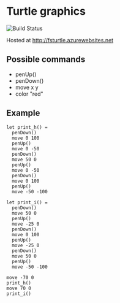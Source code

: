 # Turtle graphics

![Build Status](https://travis-ci.org/fsoikin/FSTurtle.svg?branch=master)

Hosted at http://fsturtle.azurewebsites.net

## Possible commands
* penUp()
* penDown()
* move x y
* color "red"

## Example

```
let print_h() =
  penDown()
  move 0 100
  penUp()
  move 0 -50
  penDown()
  move 50 0
  penUp()
  move 0 -50
  penDown()
  move 0 100
  penUp()
  move -50 -100

let print_i() =
  penDown()
  move 50 0
  penUp()
  move -25 0
  penDown()
  move 0 100
  penUp()
  move -25 0
  penDown()
  move 50 0
  penUp()
  move -50 -100

move -70 0
print_h()
move 70 0
print_i()
```
